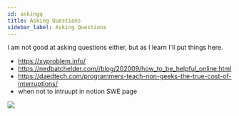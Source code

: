 ```yaml
---
id: askingq
title: Asking Questions
sidebar_label: Asking Questions
---
```


I am not good at asking questions either, but as I learn I'll put things here.

- https://xyproblem.info/
- https://nedbatchelder.com//blog/202009/how_to_be_helpful_online.html
- https://daedtech.com/programmers-teach-non-geeks-the-true-cost-of-interruptions/
- when not to intruupt in notion SWE page

![](/img/2020-09/EgrhtjcWoAIngAB.jpg)